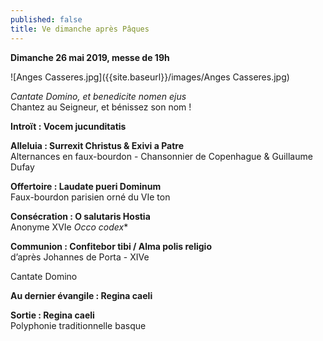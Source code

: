 ```yaml
---
published: false
title: Ve dimanche après Pâques
---
```

**Dimanche 26 mai 2019, messe de 19h**  

![Anges Casseres.jpg]({{site.baseurl}}/images/Anges Casseres.jpg)

*Cantate Domino, et benedicite nomen ejus*  
Chantez au Seigneur, et bénissez son nom !

**Introït : Vocem jucunditatis**

**Alleluia : Surrexit Christus & Exivi a Patre**  
Alternances en faux-bourdon - Chansonnier de Copenhague & Guillaume Dufay

**Offertoire : Laudate pueri Dominum**  
Faux-bourdon parisien orné du VIe ton

**Consécration : O salutaris Hostia**  
Anonyme XVIe *Occo codex**

**Communion : Confitebor tibi / Alma polis religio**  
d’après Johannes de Porta - XIVe

Cantate Domino

**Au dernier évangile : Regina caeli**

**Sortie : Regina caeli**  
Polyphonie traditionnelle basque
